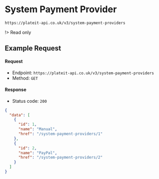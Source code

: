 # System Payment Provider

`https://plateit-api.co.uk/v3/system-payment-providers`

!> Read only

## Example Request

<!-- tabs:start -->

#### **Request**

* Endpoint: `https://plateit-api.co.uk/v3/system-payment-providers`
* Method: `GET`

#### **Response**

* Status code: `200`

```json
{
  "data": [
    {
      "id": 1,
      "name": "Manual",
      "href": "/system-payment-providers/1"
    },
    {
      "id": 2,
      "name": "PayPal",
      "href": "/system-payment-providers/2"
    }
  ]
}
```

<!-- tabs:end -->